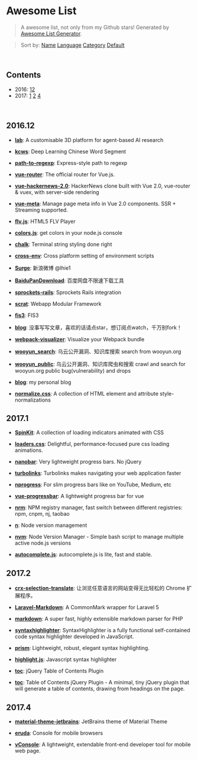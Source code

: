 # Awesome List

> A awesome list, not only from my Github stars! Generated by [Awesome List Generator](https://github.com/ttionya/Awesome-List-Generator).

> Sort by: [Name](https://github.com/ttionya/AwesomeList/blob/master/README-NAME.md) [Language](https://github.com/ttionya/AwesomeList/blob/master/README-LANGUAGE.md) [Category](https://github.com/ttionya/AwesomeList/blob/master/README-CATEGORY.md) [Default](https://github.com/ttionya/AwesomeList/blob/master/README-DEFAULT.md) 

<br>

## Contents 

- 2016: [12](#201612)   
- 2017: [1](#20171) [2](#20172) [4](#20174)   


<br>

## 2016.12

- [**lab**](https://github.com/deepmind/lab): A customisable 3D platform for agent-based AI research  


- [**kcws**](https://github.com/koth/kcws): Deep Learning Chinese Word Segment   


- [**path-to-regexp**](https://github.com/pillarjs/path-to-regexp): Express-style path to regexp  


- [**vue-router**](https://github.com/vuejs/vue-router): The official router for Vue.js.  


- [**vue-hackernews-2.0**](https://github.com/vuejs/vue-hackernews-2.0): HackerNews clone built with Vue 2.0, vue-router & vuex, with server-side rendering  


- [**vue-meta**](https://github.com/declandewet/vue-meta): Manage page meta info in Vue 2.0 components. SSR + Streaming supported.  


- [**flv.js**](https://github.com/Bilibili/flv.js): HTML5 FLV Player  


- [**colors.js**](https://github.com/Marak/colors.js): get colors in your node.js console  


- [**chalk**](https://github.com/chalk/chalk): Terminal string styling done right  


- [**cross-env**](https://github.com/kentcdodds/cross-env): Cross platform setting of environment scripts  


- [**Surge**](https://github.com/lhie1/Surge): 新浪微博 @lhie1  


- [**BaiduPanDownload**](https://github.com/Mrs4s/BaiduPanDownload): 百度网盘不限速下载工具  


- [**sprockets-rails**](https://github.com/rails/sprockets-rails): Sprockets Rails integration  


- [**scrat**](https://github.com/scrat-team/scrat): Webapp Modular Framework  


- [**fis3**](https://github.com/fex-team/fis3): FIS3  


- [**blog**](https://github.com/fouber/blog): 没事写写文章，喜欢的话请点star，想订阅点watch，千万别fork！  


- [**webpack-visualizer**](https://github.com/chrisbateman/webpack-visualizer): Visualize your Webpack bundle  


- [**wooyun_search**](https://github.com/grt1st/wooyun_search): 乌云公开漏洞、知识库搜索 search from wooyun.org  


- [**wooyun_public**](https://github.com/hanc00l/wooyun_public): 乌云公开漏洞、知识库爬虫和搜索   crawl and search for wooyun.org public bug(vulnerability) and drops  


- [**blog**](https://github.com/xufei/blog): my personal blog  


- [**normalize.css**](https://github.com/necolas/normalize.css): A collection of HTML element and attribute style-normalizations  


## 2017.1

- [**SpinKit**](https://github.com/tobiasahlin/SpinKit): A collection of loading indicators animated with CSS  


- [**loaders.css**](https://github.com/ConnorAtherton/loaders.css): Delightful, performance-focused pure css loading animations.  


- [**nanobar**](https://github.com/jacoborus/nanobar): Very lightweight progress bars. No jQuery  


- [**turbolinks**](https://github.com/turbolinks/turbolinks): Turbolinks makes navigating your web application faster  


- [**nprogress**](https://github.com/rstacruz/nprogress): For slim progress bars like on YouTube, Medium, etc  


- [**vue-progressbar**](https://github.com/hilongjw/vue-progressbar): A lightweight progress bar for vue  


- [**nrm**](https://github.com/Pana/nrm): NPM registry manager, fast switch between different registries: npm, cnpm, nj, taobao  


- [**n**](https://github.com/tj/n): Node version management  


- [**nvm**](https://github.com/creationix/nvm): Node Version Manager - Simple bash script to manage multiple active node.js versions  


- [**autocomplete.js**](https://github.com/autocompletejs/autocomplete.js): autocomplete.js is lite, fast and stable.  


## 2017.2

- [**crx-selection-translate**](https://github.com/Selection-Translator/crx-selection-translate): 让浏览任意语言的网站变得无比轻松的 Chrome 扩展程序。  


- [**Laravel-Markdown**](https://github.com/GrahamCampbell/Laravel-Markdown): A CommonMark wrapper for Laravel 5  


- [**markdown**](https://github.com/cebe/markdown): A super fast, highly extensible markdown parser for PHP  


- [**syntaxhighlighter**](https://github.com/syntaxhighlighter/syntaxhighlighter): SyntaxHighlighter is a fully functional self-contained code syntax highlighter developed in JavaScript.  


- [**prism**](https://github.com/PrismJS/prism): Lightweight, robust, elegant syntax highlighting.  


- [**highlight.js**](https://github.com/isagalaev/highlight.js): Javascript syntax highlighter  


- [**toc**](https://github.com/jgallen23/toc): jQuery Table of Contents Plugin  


- [**toc**](https://github.com/ndabas/toc): Table of Contents jQuery Plugin - A minimal, tiny jQuery plugin that will generate a table of contents, drawing from headings on the page.  


## 2017.4

- [**material-theme-jetbrains**](https://github.com/ChrisRM/material-theme-jetbrains): JetBrains theme of Material Theme  


- [**eruda**](https://github.com/liriliri/eruda): Console for mobile browsers  


- [**vConsole**](https://github.com/WechatFE/vConsole): A lightweight, extendable front-end developer tool for mobile web page.  


